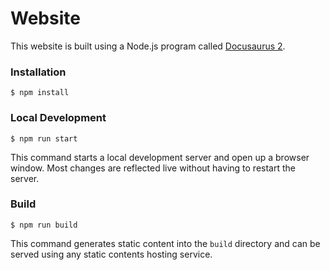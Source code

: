 # Website

This website is built using a Node.js program
called [Docusaurus 2](https://v2.docusaurus.io/).

### Installation

```
$ npm install
```

### Local Development

```
$ npm run start
```

This command starts a local development server
and open up a browser window. Most changes are
reflected live without having to restart the server.

### Build

```
$ npm run build
```

This command generates static content into the
`build` directory and can be served using any
static contents hosting service.
